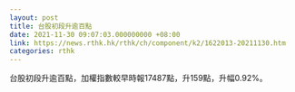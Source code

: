 ```yaml
---
layout: post
title: 台股初段升逾百點
date: 2021-11-30 09:07:03.000000000 +08:00
link: https://news.rthk.hk/rthk/ch/component/k2/1622013-20211130.htm
categories: rthk
---
```


台股初段升逾百點，加權指數較早時報17487點，升159點，升幅0.92%。
